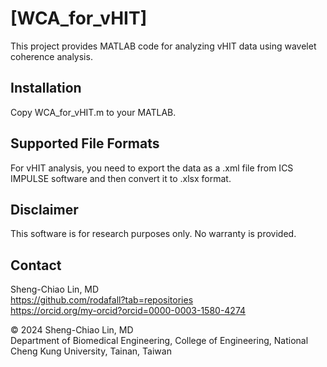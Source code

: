 # [WCA_for_vHIT]

This project provides MATLAB code for analyzing vHIT data using wavelet coherence analysis.

## Installation
Copy WCA_for_vHIT.m to your MATLAB.

## Supported File Formats

For vHIT analysis, you need to export the data as a .xml file from ICS IMPULSE software and then convert it to .xlsx format.

## Disclaimer

This software is for research purposes only. No warranty is provided.

## Contact

Sheng-Chiao Lin, MD  
https://github.com/rodafall?tab=repositories  
https://orcid.org/my-orcid?orcid=0000-0003-1580-4274

© 2024 Sheng-Chiao Lin, MD  
Department of Biomedical Engineering, College of Engineering, National Cheng Kung University, Tainan, Taiwan
